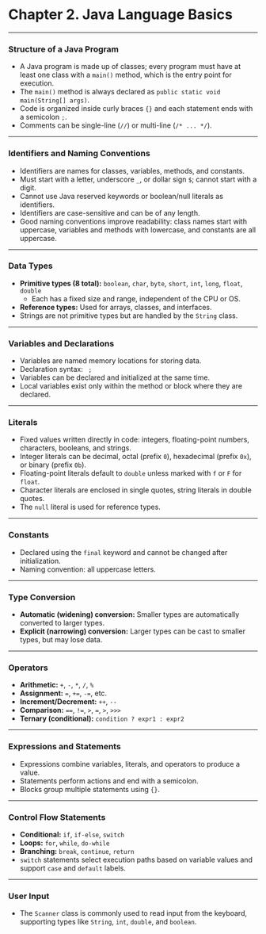 # Chapter 2. Java Language Basics

---

### Structure of a Java Program

- A Java program is made up of classes; every program must have at least one class with a `main()` method, which is the entry point for execution.
- The `main()` method is always declared as `public static void main(String[] args)`.
- Code is organized inside curly braces `{}` and each statement ends with a semicolon `;`.
- Comments can be single-line (`//`) or multi-line (`/* ... */`).

---

### Identifiers and Naming Conventions

- Identifiers are names for classes, variables, methods, and constants.
- Must start with a letter, underscore `_`, or dollar sign `$`; cannot start with a digit.
- Cannot use Java reserved keywords or boolean/null literals as identifiers.
- Identifiers are case-sensitive and can be of any length.
- Good naming conventions improve readability: class names start with uppercase, variables and methods with lowercase, and constants are all uppercase.

---

### Data Types

- **Primitive types (8 total):** `boolean`, `char`, `byte`, `short`, `int`, `long`, `float`, `double`
  - Each has a fixed size and range, independent of the CPU or OS.
- **Reference types:** Used for arrays, classes, and interfaces.
- Strings are not primitive types but are handled by the `String` class.

---

### Variables and Declarations

- Variables are named memory locations for storing data.
- Declaration syntax: ` ;`
- Variables can be declared and initialized at the same time.
- Local variables exist only within the method or block where they are declared.

---

### Literals

- Fixed values written directly in code: integers, floating-point numbers, characters, booleans, and strings.
- Integer literals can be decimal, octal (prefix `0`), hexadecimal (prefix `0x`), or binary (prefix `0b`).
- Floating-point literals default to `double` unless marked with `f` or `F` for `float`.
- Character literals are enclosed in single quotes, string literals in double quotes.
- The `null` literal is used for reference types.

---

### Constants

- Declared using the `final` keyword and cannot be changed after initialization.
- Naming convention: all uppercase letters.

---

### Type Conversion

- **Automatic (widening) conversion:** Smaller types are automatically converted to larger types.
- **Explicit (narrowing) conversion:** Larger types can be cast to smaller types, but may lose data.

---

### Operators

- **Arithmetic:** `+`, `-`, `*`, `/`, `%`
- **Assignment:** `=`, `+=`, `-=`, etc.
- **Increment/Decrement:** `++`, `--`
- **Comparison:** `==`, `!=`, `>`, `=`, `>`, `>>>`
- **Ternary (conditional):** `condition ? expr1 : expr2`

---

### Expressions and Statements

- Expressions combine variables, literals, and operators to produce a value.
- Statements perform actions and end with a semicolon.
- Blocks group multiple statements using `{}`.

---

### Control Flow Statements

- **Conditional:** `if`, `if-else`, `switch`
- **Loops:** `for`, `while`, `do-while`
- **Branching:** `break`, `continue`, `return`
- `switch` statements select execution paths based on variable values and support `case` and `default` labels.

---

### User Input

- The `Scanner` class is commonly used to read input from the keyboard, supporting types like `String`, `int`, `double`, and `boolean`.

